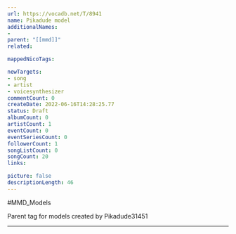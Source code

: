 ```yaml
---
url: https://vocadb.net/T/8941
name: Pikadude model
additionalNames: 
- 
parent: "[[mmd]]"
related:

mappedNicoTags:

newTargets:
- song
- artist
- voicesynthesizer
commentCount: 0
createDate: 2022-06-16T14:28:25.77
status: Draft
albumCount: 0
artistCount: 1
eventCount: 0
eventSeriesCount: 0
followerCount: 1
songListCount: 0
songCount: 20
links: 

picture: false
descriptionLength: 46
---
```


#MMD_Models

Parent tag for models created by Pikadude31451

---


